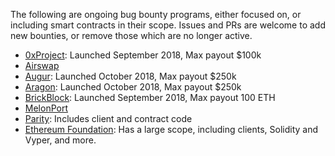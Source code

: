 
The following are ongoing bug bounty programs, either focused on, or including smart contracts in their scope. Issues and PRs are welcome to add new bounties, or remove those which are no longer active.

* [0xProject](https://0xproject.com/wiki#Bug-Bounty): Launched September 2018, Max payout $100k
* [Airswap](https://medium.com/fluidity/smart-contracts-and-bug-bounty-ad75733eb53)
* [Augur](https://www.augur.net/bounty/): Launched October 2018, Max payout $250k
* [Aragon](https://wiki.aragon.org/dev/bug_bounty/): Launched October 2018, Max payout $250k
* [BrickBlock](https://blog.brickblock.io/join-the-brickblock-bug-bounty-program-7b431f2bcc02): Launched September 2018, Max payout 100 ETH
* [MelonPort](https://melonport.com/bug-bounty)
* [Parity](https://www.parity.io/bug-bounty/): Includes client and contract code
* [Ethereum Foundation](https://bounty.ethereum.org/#bounty-scope): Has a large scope, including clients, Solidity and Vyper, and more.




